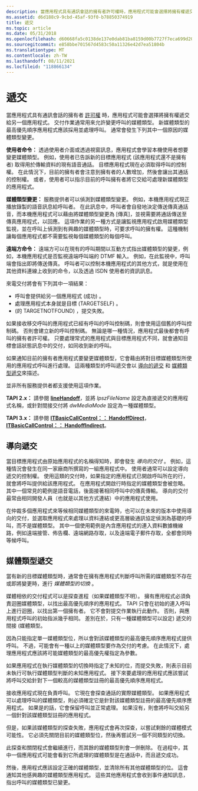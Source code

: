 ```yaml
---
description: 當應用程式具有通訊會話的擁有者許可權時，應用程式可能會選擇將擁有權遞交給另一個應用程式。
ms.assetid: d6d188c9-9cbd-45af-93f0-b78850374919
title: 遞交
ms.topic: article
ms.date: 05/31/2018
ms.openlocfilehash: d60668fa5c0138de137e0dab81ba8159d00b7727f7eca699d207128615db5c33
ms.sourcegitcommit: e858bbe701567d4583c50a11326e42d7ea51804b
ms.translationtype: MT
ms.contentlocale: zh-TW
ms.lasthandoff: 08/11/2021
ms.locfileid: "118866134"
---
```

# <a name="handoffs"></a>遞交

當應用程式具有通訊會話的擁有者 [許可權](privilege-ovr.md) 時，應用程式可能會選擇將擁有權遞交給另一個應用程式。 交付作業通常用來允許變更呼叫的媒體類型。 新媒體類型的最高優先順序應用程式應該採用並處理呼叫。 通常會發生下列其中一個原因的媒體類型變更。

**使用者命令：** 透過使用者介面或透過視窗訊息，應用程式會學習本機使用者想要變更媒體類型。 例如，使用者已告訴新的目標應用程式 (該應用程式還不是擁有者) 取得用於傳輸資料的現有語音通話。 目標應用程式現在必須取得呼叫的控制權。 在此情況下，目前的擁有者會注意到擁有者的人數增加，然後會讓出其通話的控制權。 或者，使用者可以指示目前的呼叫擁有者將它交給可處理新媒體類型的應用程式。

**媒體類型變更：** 服務提供者可以偵測到媒體類型變更。 例如，本機應用程式現正播放錄製的語音訊息給呼叫者。 在此訊息中，呼叫者會自發地決定傳送傳真通話音，而本機應用程式可以藉由將媒體類型變更為 [傳真]，並視需要將通話傳送至傳真應用程式，以回應。 這項作業的另一種方式是讓監視應用程式啟用媒體類型監視，並在呼叫上偵測到有興趣的媒體類型時，可要求呼叫的擁有權。 這種機制讓每個應用程式都不需要監視每個媒體類型的每個呼叫。

**遠端方命令：** 遠端方可以在現有的呼叫期間以互動方式指出媒體類型的變更，例如，本機應用程式是否監視遠端呼叫端的 DTMF 輸入。 例如，在此監視中，呼叫端會指出即將傳送傳真。 呼叫者可以控制本機應用程式的其他方式，就是使用在其他資料連線上收到的命令，以及透過 ISDN 使用者的資訊訊息。

來電交付將會有下列其中一項結果：

-   呼叫會提供給另一個應用程式 (成功) 。
-   處理應用程式本身就是目標 (TARGETSELF) 。
-    (的 TARGETNOTFOUND) ，提交失敗。

如果接收移交呼叫的應用程式已經有呼叫的呼叫控制碼，則會使用這個舊的呼叫控制碼。 否則會建立新的呼叫控制碼。 無論是哪一種情況，應用程式最後都會有呼叫的擁有者許可權。 只要處理常式的應用程式與目標應用程式不同，就會通知目標會話狀態訊息中的交付，如同收到新的呼叫。

如果通知目前的擁有者應用程式要變更媒體類型，它會藉由將對目標媒體類型所使用的應用程式呼叫進行處理。 這兩種類型的呼叫遞交會以 [導向的遞交](#directed-handoffs) 和 [媒體類型遞交](#media-type-handoffs)來描述。

並非所有服務提供者都支援使用這項作業。

**TAPI 2.x：** 請參閱 [**lineHandoff**](/windows/win32/api/tapi/nf-tapi-linehandoff)，並將 *lpszFileName* 設定為直接遞交的應用程式名稱，或針對間接交付將 *dwMediaMode* 設定為一種媒體類型。

**TAPI 3.x：** 請參閱 [**ITBasicCallControl：： HandoffDirect**](/windows/desktop/api/tapi3if/nf-tapi3if-itbasiccallcontrol-handoffdirect)， [**ITBasicCallControl：： HandoffIndirect**](/windows/desktop/api/tapi3if/nf-tapi3if-itbasiccallcontrol-handoffindirect)。

## <a name="directed-handoffs"></a>導向遞交

當目標應用程式由原始應用程式的名稱得知時，即會發生 *導向的交付* 。 例如，這種情況會發生在同一家廠商所撰寫的一組應用程式中。 使用者通常可以設定導向遞交的控制權。 使用這類的交付時，如果指定的應用程式已開啟呼叫所在的行，就會將呼叫提供給該應用程式。 在應用程式開啟行時指定的媒體類型會被忽略。 其中一個常見的範例是語音電話，後面接著相同呼叫中的傳真傳輸。 導向的交付最常由相同開發人員（也就是以其他方式連結）中的應用程式使用。

在仲裁多個應用程式來等候相同媒體類型的來電時，也可以在未來的版本中使用導向的交付，並選取應用程式來處理以資料連結或更高層級通訊協定偵測為基礎的呼叫，而不是媒體類型。 其中一個使用範例是內含應用程式的連入資料數據機線路，例如遠端接管、佈告欄、遠端網路存取，以及遠端電子郵件存取，全都會同時等候呼叫。

## <a name="media-type-handoffs"></a>媒體類型遞交

當有新的目標媒體類型時，通常會在擁有應用程式判斷呼叫所需的媒體類型不存在或即將變更時，進行 *媒體類型的切換* 。

媒體相依的交付程式可以是探查進程（如果媒體類型不明）。 擁有應用程式必須負責迴圈媒體類型，以找出最高優先順序的應用程式。 TAPI 只會在初始的連入呼叫上進行迴圈，以找出第一個擁有者。 它不會對提交作業執行此動作。 否則，與應用程式呼叫的初始指派幾乎相同。 差別在於，只有一種媒體類型可以設定) 遞交的間接 (媒體類型。

因為只能指定單一媒體類型位，所以會對該媒體類型的最高優先順序應用程式提供呼叫。 不過，可能會有一種以上的媒體類型要作為交付的考慮。 在此情況下，處理應用程式應該將可能媒體類型的最高優先權指定為參數。

如果應用程式在執行媒體類型的切換時指定了未知的位，而提交失敗，則表示目前未執行可執行媒體類型判斷的未知應用程式。 接下來要處理的應用程式應該嘗試將呼叫交給針對下一個較高的媒體類型註冊的最高優先順序應用程式。

接收應用程式現在負責呼叫。 它現在會探查通話的實際媒體類型。 如果應用程式可以處理呼叫的媒體類型，則必須確定它是針對該媒體類型註冊的最高優先順序應用程式。 如果是的話，它會保留呼叫並正常處理。 如果沒有，則會將呼叫交給另一個針對該媒體類型註冊的應用程式。

但是，如果該媒體類型的探查失敗，應用程式會再次探查，以嘗試剩餘的媒體模式可能性。 它必須先關閉目前的媒體類型位，然後再嘗試另一個不同類型的切換。

此探查和關閉程式會繼續進行，而其餘的媒體類型則會一併刪除。 在過程中，其中一個應用程式可能會看到它所處理的媒體類型是在通話中，而且遞交成功。

然後，應用程式應該設定正確的媒體類型，並清除所有其他媒體類型的位。 這會通知其他感興趣的媒體類型應用程式。 這些其他應用程式會收到事件通知訊息，指出呼叫的媒體類型已變更。

 

 
